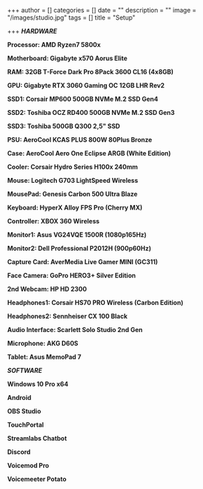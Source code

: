 +++
author = []
categories = []
date = ""
description = ""
image = "/images/studio.jpg"
tags = []
title = "Setup"

+++
**_HARDWARE_**

**Processor: AMD Ryzen7 5800x**

**Motherboard: Gigabyte x570 Aorus Elite**

**RAM: 32GB T-Force Dark Pro 8Pack 3600 CL16 (4x8GB)**

**GPU: Gigabyte RTX 3060 Gaming OC 12GB LHR Rev2**

**SSD1: Corsair MP600 500GB NVMe M.2 SSD Gen4**

**SSD2: Toshiba OCZ RD400 500GB NVMe M.2 SSD Gen3**

**SSD3: Toshiba 500GB Q300 2,5" SSD**

**PSU: AeroCool KCAS PLUS 800W 80Plus Bronze**

**Case: AeroCool Aero One Eclipse ARGB (White Edition)**

**Cooler: Corsair Hydro Series H100x 240mm**

**Mouse: Logitech G703 LightSpeed Wireless**

**MousePad: Genesis Carbon 500 Ultra Blaze**

**Keyboard: HyperX Alloy FPS Pro (Cherry MX)**

**Controller: XBOX 360 Wireless**

**Monitor1: Asus VG24VQE 1500R (1080p165Hz)**

**Monitor2: Dell Professional P2012H (900p60Hz)**

**Capture Card: AverMedia Live Gamer MINI (GC311)**

**Face Camera: GoPro HERO3+ Silver Edition**

**2nd Webcam: HP HD 2300**

**Headphones1: Corsair HS70 PRO Wireless (Carbon Edition)**

**Headphones2: Sennheiser CX 100 Black**

**Audio Interface: Scarlett Solo Studio 2nd Gen**

**Microphone: AKG D60S**

**Tablet: Asus MemoPad 7**

**_SOFTWARE_**

**Windows 10 Pro x64**

**Android**

**OBS Studio**

**TouchPortal**

**Streamlabs Chatbot**

**Discord**

**Voicemod Pro**

**Voicemeeter Potato**